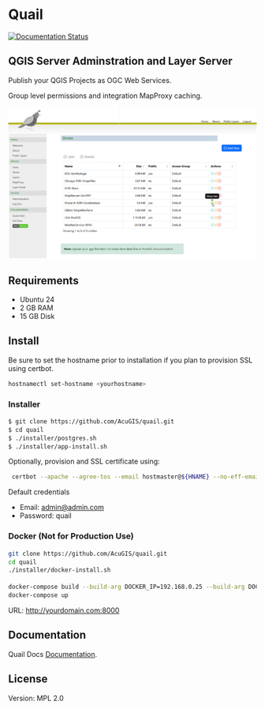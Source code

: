# Quail

[![Documentation Status](https://readthedocs.org/projects/quailserver/badge/?version=latest)](https://quail.docs.acugis.com/en/latest/?badge=latest)

## QGIS Server Adminstration and Layer Server 

Publish your QGIS Projects as OGC Web Services.  

Group level permissions and integration MapProxy caching.

![QuartzMap](docs/_static/quail-github.png)
   
## Requirements

- Ubuntu 24
- 2 GB RAM
- 15 GB Disk

## Install

Be sure to set the hostname prior to installation if you plan to provision SSL using certbot.

```bash
hostnamectl set-hostname <yourhostname>
```

### Installer

```bash
$ git clone https://github.com/AcuGIS/quail.git
$ cd quail
$ ./installer/postgres.sh
$ ./installer/app-install.sh
```

Optionally, provision and SSL certificate using:

```bash
 certbot --apache --agree-tos --email hostmaster@${HNAME} --no-eff-email -d ${HNAME}
```

Default credentials

   - Email: admin@admin.com
   - Password: quail

### Docker (Not for Production Use)

```bash
git clone https://github.com/AcuGIS/quail.git
cd quail
./installer/docker-install.sh

docker-compose build --build-arg DOCKER_IP=192.168.0.25 --build-arg DOCKER_PORT=8000
docker-compose up
```

URL: http://yourdomain.com:8000

## Documentation

Quail Docs [Documentation](https://quail.docs.acugis.com).


## License
Version: MPL 2.0

